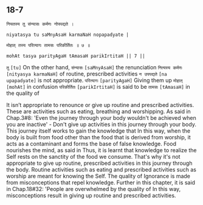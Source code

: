 ## 18-7


```shloka-sa
नियतस्य तु संन्यासः कर्मणः नोपपद्यते ।
```
```shloka-sa-hk
niyatasya tu saMnyAsaH karmaNaH nopapadyate |
```
```shloka-sa
मोहात् तस्य परित्यागः तामसः परिकीर्तितः ॥ ७ ॥
```
```shloka-sa-hk
mohAt tasya parityAgaH tAmasaH parikIrtitaH || 7 ||
```

`तु` `[tu]` On the other hand, `संन्यासः` `[saMnyAsaH]` the renunciation `नित्यस्य कर्मणः` `[nityasya karmaNaH]` of routine, prescribed activities `न उपपद्यते` `[na upapadyate]` is not appropriate. `परित्यागः` `[parityAgaH]` Giving them up `मोहात्` `[mohAt]` in confusion `परिकीर्तितः` `[parikIrtitaH]` is said to be `तामसः` `[tAmasaH]` in the quality of



It isn’t appropriate to renounce or give up routine and prescribed activities. These are activities such as eating, breathing and worshipping. 
As said in Chap.3#8: 'Even the journey through your body wouldn't be achieved when you are inactive' - Don't give up activities in this journey through your body. This journey itself works to gain the knowledge that 
In this way, when the body is built from food other than the food that is derived from worship, it acts as a contaminant and forms the base of false knowledge. 
Food nourishes the mind, as said in 
Thus, it is learnt that knowledge to realize the Self rests on the sanctity of the food we consume.
That's why it's not appropriate to give up routine, prescribed activities in this journey through the body. Routine activities such as eating and prescribed activities such as worship are meant for knowing the Self. 
The quality of 
Ignorance is made from misconceptions that repel knowledge. Further in this chapter, it is said in Chap.18#32: 'People are overwhelmed by the quality of 
In this way, misconceptions result in giving up routine and prescribed activities.

